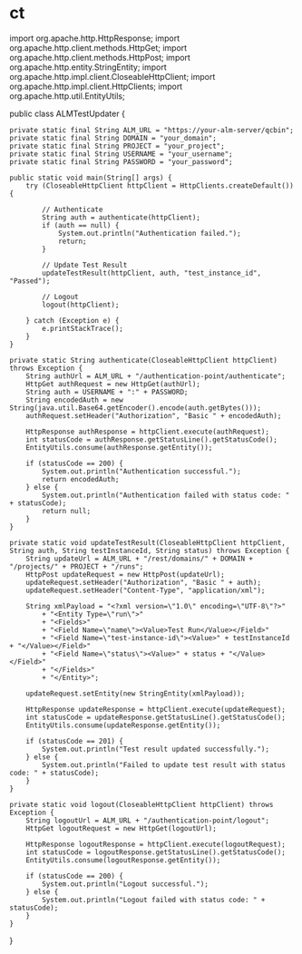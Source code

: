 # ct

import org.apache.http.HttpResponse;
import org.apache.http.client.methods.HttpGet;
import org.apache.http.client.methods.HttpPost;
import org.apache.http.entity.StringEntity;
import org.apache.http.impl.client.CloseableHttpClient;
import org.apache.http.impl.client.HttpClients;
import org.apache.http.util.EntityUtils;

public class ALMTestUpdater {

    private static final String ALM_URL = "https://your-alm-server/qcbin";
    private static final String DOMAIN = "your_domain";
    private static final String PROJECT = "your_project";
    private static final String USERNAME = "your_username";
    private static final String PASSWORD = "your_password";

    public static void main(String[] args) {
        try (CloseableHttpClient httpClient = HttpClients.createDefault()) {

            // Authenticate
            String auth = authenticate(httpClient);
            if (auth == null) {
                System.out.println("Authentication failed.");
                return;
            }

            // Update Test Result
            updateTestResult(httpClient, auth, "test_instance_id", "Passed");

            // Logout
            logout(httpClient);

        } catch (Exception e) {
            e.printStackTrace();
        }
    }

    private static String authenticate(CloseableHttpClient httpClient) throws Exception {
        String authUrl = ALM_URL + "/authentication-point/authenticate";
        HttpGet authRequest = new HttpGet(authUrl);
        String auth = USERNAME + ":" + PASSWORD;
        String encodedAuth = new String(java.util.Base64.getEncoder().encode(auth.getBytes()));
        authRequest.setHeader("Authorization", "Basic " + encodedAuth);

        HttpResponse authResponse = httpClient.execute(authRequest);
        int statusCode = authResponse.getStatusLine().getStatusCode();
        EntityUtils.consume(authResponse.getEntity());

        if (statusCode == 200) {
            System.out.println("Authentication successful.");
            return encodedAuth;
        } else {
            System.out.println("Authentication failed with status code: " + statusCode);
            return null;
        }
    }

    private static void updateTestResult(CloseableHttpClient httpClient, String auth, String testInstanceId, String status) throws Exception {
        String updateUrl = ALM_URL + "/rest/domains/" + DOMAIN + "/projects/" + PROJECT + "/runs";
        HttpPost updateRequest = new HttpPost(updateUrl);
        updateRequest.setHeader("Authorization", "Basic " + auth);
        updateRequest.setHeader("Content-Type", "application/xml");

        String xmlPayload = "<?xml version=\"1.0\" encoding=\"UTF-8\"?>"
            + "<Entity Type=\"run\">"
            + "<Fields>"
            + "<Field Name=\"name\"><Value>Test Run</Value></Field>"
            + "<Field Name=\"test-instance-id\"><Value>" + testInstanceId + "</Value></Field>"
            + "<Field Name=\"status\"><Value>" + status + "</Value></Field>"
            + "</Fields>"
            + "</Entity>";

        updateRequest.setEntity(new StringEntity(xmlPayload));

        HttpResponse updateResponse = httpClient.execute(updateRequest);
        int statusCode = updateResponse.getStatusLine().getStatusCode();
        EntityUtils.consume(updateResponse.getEntity());

        if (statusCode == 201) {
            System.out.println("Test result updated successfully.");
        } else {
            System.out.println("Failed to update test result with status code: " + statusCode);
        }
    }

    private static void logout(CloseableHttpClient httpClient) throws Exception {
        String logoutUrl = ALM_URL + "/authentication-point/logout";
        HttpGet logoutRequest = new HttpGet(logoutUrl);

        HttpResponse logoutResponse = httpClient.execute(logoutRequest);
        int statusCode = logoutResponse.getStatusLine().getStatusCode();
        EntityUtils.consume(logoutResponse.getEntity());

        if (statusCode == 200) {
            System.out.println("Logout successful.");
        } else {
            System.out.println("Logout failed with status code: " + statusCode);
        }
    }
}
